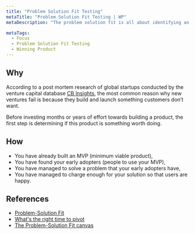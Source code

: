 ```yaml
---
title: "Problem Solution Fit Testing"
metaTitle: "Problem Solution Fit Testing | WP"
metaDescription: "The problem solution fit is all about identifying an existing problem and to solve it with a solution that customers find useful and satisfying. It is the evidence that a product, or a service solves a customer's problem."

metaTags:
  - Focus
  - Problem Solution Fit Testing
  - Winning Product 
---
```



## Why
According to a post mortem research of global startups conducted by the venture capital database [CB Insights](https://www.cbinsights.com/research/), the most common reason why new ventures fail is because they build and launch something customers don’t want.

Before investing months or years of effort towards building a product, the first step is determining if this product is something worth doing.

## How

- You have already built an MVP (minimum viable product),
- You have found your early adopters (people to use your MVP),
- You have managed to solve a problem that your early adopters have,
- You have managed to charge enough for your solution so that users are happy.

## References

- [Problem-Solution Fit](https://leansteps.wordpress.com/11-2/step-3-lean-experiment/problem-solution-fit/)
- [What's the right time to pivot](https://www.growthsandwich.com/resources/problem-solution-fit-time-to-pivot/)
- [The Problem-Solution Fit canvas](https://medium.com/@epicantus/problem-solution-fit-canvas-aa3dd59cb4fe)

